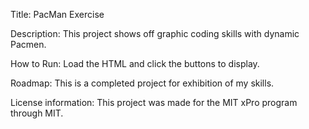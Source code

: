 Title: PacMan Exercise

Description: This project shows off graphic coding skills with dynamic Pacmen.

How to Run: Load the HTML and click the buttons to display.

Roadmap: This is a completed project for exhibition of my skills.

License information: This project was made for the MIT xPro program through MIT.
